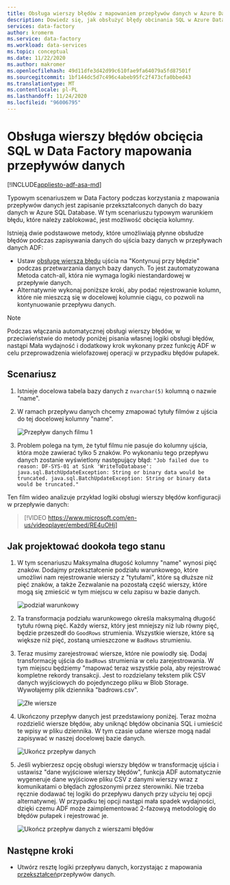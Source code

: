 ```yaml
---
title: Obsługa wierszy błędów z mapowaniem przepływów danych w Azure Data Factory
description: Dowiedz się, jak obsłużyć błędy obcinania SQL w Azure Data Factory przy użyciu mapowania przepływów danych.
services: data-factory
author: kromerm
ms.service: data-factory
ms.workload: data-services
ms.topic: conceptual
ms.date: 11/22/2020
ms.author: makromer
ms.openlocfilehash: 49d11dfe3d42d99c610fae9fa64079a5fd87501f
ms.sourcegitcommit: 1bf144dc5d7c496c4abeb95fc2f473cfa0bbed43
ms.translationtype: MT
ms.contentlocale: pl-PL
ms.lasthandoff: 11/24/2020
ms.locfileid: "96006795"
---
```

# <a name="handle-sql-truncation-error-rows-in-data-factory-mapping-data-flows"></a>Obsługa wierszy błędów obcięcia SQL w Data Factory mapowania przepływów danych

[!INCLUDE[appliesto-adf-asa-md](includes/appliesto-adf-asa-md.md)]

Typowym scenariuszem w Data Factory podczas korzystania z mapowania przepływów danych jest zapisanie przekształconych danych do bazy danych w Azure SQL Database. W tym scenariuszu typowym warunkiem błędu, które należy zablokować, jest możliwość obcięcia kolumny.

Istnieją dwie podstawowe metody, które umożliwiają płynne obsłudze błędów podczas zapisywania danych do ujścia bazy danych w przepływach danych ADF:

* Ustaw [obsługę wiersza błędu](https://docs.microsoft.com/azure/data-factory/connector-azure-sql-database#error-row-handling) ujścia na "Kontynuuj przy błędzie" podczas przetwarzania danych bazy danych. To jest zautomatyzowana Metoda catch-all, która nie wymaga logiki niestandardowej w przepływie danych.
* Alternatywnie wykonaj poniższe kroki, aby podać rejestrowanie kolumn, które nie mieszczą się w docelowej kolumnie ciągu, co pozwoli na kontynuowanie przepływu danych.

> [!NOTE]
> Podczas włączania automatycznej obsługi wierszy błędów, w przeciwieństwie do metody poniżej pisania własnej logiki obsługi błędów, nastąpi Mała wydajność i dodatkowy krok wykonany przez funkcję ADF w celu przeprowadzenia wielofazowej operacji w przypadku błędów pułapek.

## <a name="scenario"></a>Scenariusz

1. Istnieje docelowa tabela bazy danych z ```nvarchar(5)``` kolumną o nazwie "name".

2. W ramach przepływu danych chcemy zmapować tytuły filmów z ujścia do tej docelowej kolumny "name".

    ![Przepływ danych filmu 1](media/data-flow/error4.png)
    
3. Problem polega na tym, że tytuł filmu nie pasuje do kolumny ujścia, która może zawierać tylko 5 znaków. Po wykonaniu tego przepływu danych zostanie wyświetlony następujący błąd: ```"Job failed due to reason: DF-SYS-01 at Sink 'WriteToDatabase': java.sql.BatchUpdateException: String or binary data would be truncated. java.sql.BatchUpdateException: String or binary data would be truncated."```

Ten film wideo analizuje przykład logiki obsługi wierszy błędów konfiguracji w przepływie danych:
> [!VIDEO https://www.microsoft.com/en-us/videoplayer/embed/RE4uOHj]

## <a name="how-to-design-around-this-condition"></a>Jak projektować dookoła tego stanu

1. W tym scenariuszu Maksymalna długość kolumny "name" wynosi pięć znaków. Dodajmy przekształcenie podziału warunkowego, które umożliwi nam rejestrowanie wierszy z "tytułami", które są dłuższe niż pięć znaków, a także Zezwalanie na pozostałą część wierszy, które mogą się zmieścić w tym miejscu w celu zapisu w bazie danych.

    ![podział warunkowy](media/data-flow/error1.png)

2. Ta transformacja podziału warunkowego określa maksymalną długość tytułu równą pięć. Każdy wiersz, który jest mniejszy niż lub równy pięć, będzie przeszedł do ```GoodRows``` strumienia. Wszystkie wiersze, które są większe niż pięć, zostaną umieszczone w ```BadRows``` strumieniu.

3. Teraz musimy zarejestrować wiersze, które nie powiodły się. Dodaj transformację ujścia do ```BadRows``` strumienia w celu zarejestrowania. W tym miejscu będziemy "mapować teraz wszystkie pola, aby rejestrować kompletne rekordy transakcji. Jest to rozdzielany tekstem plik CSV danych wyjściowych do pojedynczego pliku w Blob Storage. Wywołajemy plik dziennika "badrows.csv".

    ![Złe wiersze](media/data-flow/error3.png)
    
4. Ukończony przepływ danych jest przedstawiony poniżej. Teraz można rozdzielić wiersze błędów, aby uniknąć błędów obcinania SQL i umieścić te wpisy w pliku dziennika. W tym czasie udane wiersze mogą nadal zapisywać w naszej docelowej bazie danych.

    ![Ukończ przepływ danych](media/data-flow/error2.png)

5. Jeśli wybierzesz opcję obsługi wierszy błędów w transformację ujścia i ustawisz "dane wyjściowe wierszy błędów", funkcja ADF automatycznie wygeneruje dane wyjściowe pliku CSV z danymi wierszy wraz z komunikatami o błędach zgłoszonymi przez sterowniki. Nie trzeba ręcznie dodawać tej logiki do przepływu danych przy użyciu tej opcji alternatywnej. W przypadku tej opcji nastąpi mała spadek wydajności, dzięki czemu ADF może zaimplementować 2-fazowyą metodologię do błędów pułapek i rejestrować je.

    ![Ukończ przepływ danych z wierszami błędów](media/data-flow/error-row-3.png)

## <a name="next-steps"></a>Następne kroki

* Utwórz resztę logiki przepływu danych, korzystając z mapowania [przekształceń](concepts-data-flow-overview.md)przepływów danych.
